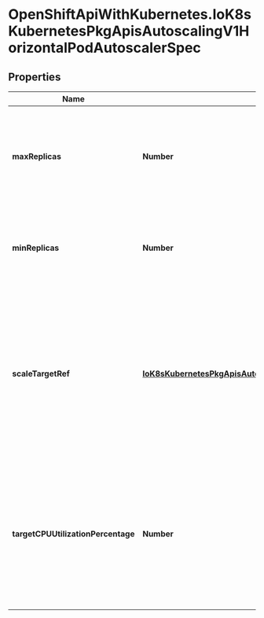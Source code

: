 # OpenShiftApiWithKubernetes.IoK8sKubernetesPkgApisAutoscalingV1HorizontalPodAutoscalerSpec

## Properties
Name | Type | Description | Notes
------------ | ------------- | ------------- | -------------
**maxReplicas** | **Number** | upper limit for the number of pods that can be set by the autoscaler; cannot be smaller than MinReplicas. | 
**minReplicas** | **Number** | lower limit for the number of pods that can be set by the autoscaler, default 1. | [optional] 
**scaleTargetRef** | [**IoK8sKubernetesPkgApisAutoscalingV1CrossVersionObjectReference**](IoK8sKubernetesPkgApisAutoscalingV1CrossVersionObjectReference.md) | reference to scaled resource; horizontal pod autoscaler will learn the current resource consumption and will set the desired number of pods by using its Scale subresource. | 
**targetCPUUtilizationPercentage** | **Number** | target average CPU utilization (represented as a percentage of requested CPU) over all the pods; if not specified the default autoscaling policy will be used. | [optional] 


